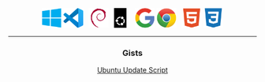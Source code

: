 <div align="center">
    <img src="https://raw.githubusercontent.com/devicons/devicon/master/icons/windows8/windows8-original.svg" width="40px" height="40px"/>
    <img src="https://raw.githubusercontent.com/devicons/devicon/master/icons/vscode/vscode-original.svg" width="40px" height="40px"/> 
    <img src="https://raw.githubusercontent.com/devicons/devicon/master/icons/debian/debian-plain.svg" width="40px" height="40px"/>
    <img src="https://raw.githubusercontent.com/devicons/devicon/master/icons/ubuntu/ubuntu-plain.svg" width="40px" height="40px"/> 
    <img src="https://raw.githubusercontent.com/devicons/devicon/master/icons/google/google-original.svg" width="40px" height="40px"/>
    <img src="https://raw.githubusercontent.com/devicons/devicon/master/icons/chrome/chrome-original.svg" width="40px" height="40px"/> 
    <img src="https://raw.githubusercontent.com/devicons/devicon/master/icons/html5/html5-plain.svg" width="40px" height="40px"/>
    <img src="https://raw.githubusercontent.com/devicons/devicon/master/icons/css3/css3-plain.svg" width="40px" height="40px"/>
    <hr />
    <h3>Gists</h3>
    <a href="https://gist.github.com/brandleesee/79ccf8f8bdffaebbd7d251ed8ae173f6">Ubuntu Update Script</a>
</div>



